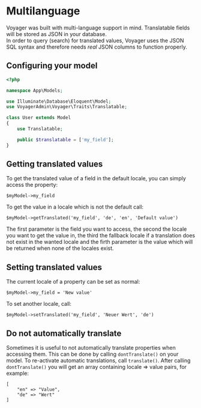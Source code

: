 # Multilanguage

Voyager was built with multi-language support in mind. 
Translatable fields will be stored as JSON in your database.  
In order to query (search) for translated values, Voyager uses the JSON SQL syntax and therefore needs _real_ JSON columns to function properly.


## Configuring your model

```php
<?php

namespace App\Models;

use Illuminate\Database\Eloquent\Model;
use VoyagerAdmin\Voyager\Traits\Translatable;

class User extends Model
{
    use Translatable;

    public $translatable = ['my_field'];
}
```

## Getting translated values

To get the translated value of a field in the default locale, you can simply access the property:

`$myModel->my_field`

To get the value in a locale which is not the default call:

`$myModel->getTranslated('my_field', 'de', 'en', 'Default value')`

The first parameter is the field you want to access, the second the locale you want to get the value in, the third the fallback locale if a translation does not exist in the wanted locale and the firth parameter is the value which will be returned when none of the locales exist.

## Setting translated values

The current locale of a property can be set as normal:

`$myModel->my_field = 'New value'`

To set another locale, call:

`$myModel->setTranslated('my_field', 'Neuer Wert', 'de')`

## Do not automatically translate

Sometimes it is useful to not automatically translate properties when accessing them. 
This can be done by calling `dontTranslate()` on your model. 
To re-activate automatic translations, call `translate()`. 
After calling `dontTranslate()` you will get an array containing locale => value pairs, for example:

```
[
    "en" => "Value",
    "de" => "Wert"
]
```